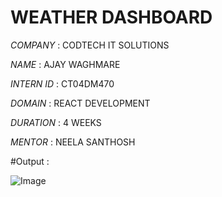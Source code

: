 # WEATHER DASHBOARD

*COMPANY* : CODTECH IT SOLUTIONS

*NAME* : AJAY WAGHMARE

*INTERN ID* : CT04DM470

*DOMAIN* : REACT DEVELOPMENT

*DURATION* : 4 WEEKS

*MENTOR* : NEELA SANTHOSH

#Output : 

![Image](https://github.com/user-attachments/assets/8dc1c4c4-003d-46bf-8c19-457cc21cfc5c)
